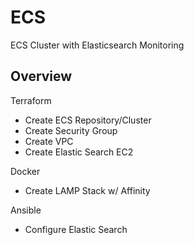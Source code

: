 # ECS
ECS Cluster with Elasticsearch Monitoring

## Overview

Terraform

- Create ECS Repository/Cluster
- Create Security Group
- Create VPC
- Create Elastic Search EC2

Docker

- Create LAMP Stack w/ Affinity

Ansible

- Configure Elastic Search
